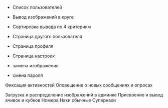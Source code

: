 + Список пользователей
+ Вывод изображений в круге
+ Сортировка вывода по 4 критериям

+ Страница другого пользователя

+ Страница профиля
+ Страница настроек
 + замена изображения
 + смена пароля

Фиксация активностей
Оповещение о новых сообщениях и опросах

Загрузка и распределение изображений в админке
Присвоение и вывод ачивок и кубков
Номера
Нахи обычные 
Супернахи